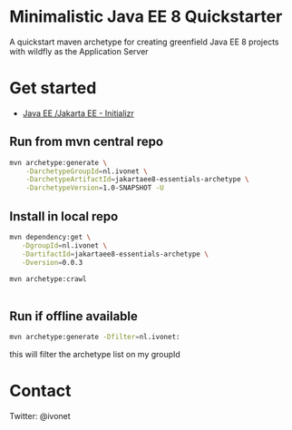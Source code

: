 # Minimalistic Java EE 8 Quickstarter

A quickstart maven archetype for creating greenfield Java EE 8 projects 
with wildfly as the Application Server

# Get started

* [Java EE /Jakarta EE - Initializr](http://ivo2u.nl/oq)

## Run from mvn central repo

```bash
mvn archetype:generate \
    -DarchetypeGroupId=nl.ivonet \
    -DarchetypeArtifactId=jakartaee8-essentials-archetype \
    -DarchetypeVersion=1.0-SNAPSHOT -U
```

## Install in local repo

```bash
mvn dependency:get \
   -DgroupId=nl.ivonet \
   -DartifactId=jakartaee8-essentials-archetype \
   -Dversion=0.0.3
   
mvn archetype:crawl
   
```

## Run if offline available

```bash
mvn archetype:generate -Dfilter=nl.ivonet:
```

this will filter the archetype list on my groupId


# Contact

Twitter: @ivonet
